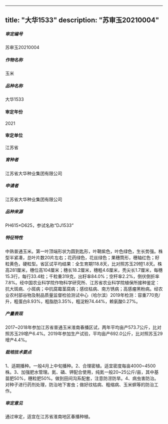 
---
title: "大华1533"
description: "苏审玉20210004"
---
##### 审定编号 
苏审玉20210004

##### 作物名称
玉米

##### 品种名称
大华1533

#### 审定年份
2021	

#### 审定单位
江苏省

##### 育种者
江苏省大华种业集团有限公司

##### 申请者
江苏省大华种业集团有限公司

##### 品种来源
PH615×D625，参试名称“DJ1533”

##### 特征特性
中熟普通玉米。第一叶顶端形状为圆到匙形，叶鞘紫色，叶色绿色，生长势强。株型半紧凑，总叶片数20片左右；花药绿色，花丝绿色；果穗筒形，穗轴红色；籽粒黄色，硬粒型。省区试平均结果：全生育期118.8天，比对照苏玉29短1.8天。株高281厘米，穗位高104厘米；穗长18.2厘米，穗粗4.6厘米，秃尖长1.7厘米，每穗15.3行，每行33.4粒；千粒重319克，出籽率84.0%；空秆率2.2%，倒伏倒折率7.8%。经中国农业科学院作物科学研究所、江苏省农业科学院植保所接种鉴定：抗大斑病、小斑病；中抗腐霉茎腐病；感纹枯病、南方锈病；高感瘤黑粉病。经农业农村部谷物及制品质量监督检验测试中心（哈尔滨）2019年检测：容重770克/升，粗蛋白8.93%，粗脂肪3.35%，粗淀粉74.44%，赖氨酸0.27%。

##### 产量表现
2017~2018年参加江苏省普通玉米淮南春播区试，两年平均亩产573.7公斤，比对照苏玉29增产6.4%。2019年参加生产试验，平均亩产692.0公斤，比对照苏玉29增产4.4%。

##### 栽培技术要点
1、适期播种。一般4月上中旬播种。2、合理密植。适宜密度每亩4000~4500株。3、加强肥水管理。氮、磷、钾配合使用，纯氮一般20~25公斤/亩，其中基苗肥50%，穗粒肥50%。做到田间沟系配套，注意防涝防旱。4、病虫害防治。对种子进行药剂处理，防治地下害虫；做好纹枯病、粗缩病、玉米螟等的防治工作。

##### 审定意见
通过审定，适宜在江苏省淮南地区春播种植。


